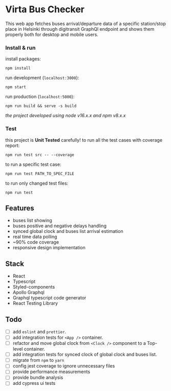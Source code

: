 # Virta Bus Checker
This web app fetches buses arrival/departure data of a specific station/stop place in Helsinki through digitransit GraphQl endpoint and shows them properly both for desktop and mobile users.

### Install & run
install packages:
```
npm install
```

run development (`localhost:3000`):
```
npm start
```

run production (`localhost:5000`):
```
npm run build && serve -s build
```

_the project developed using node v16.x.x and npm v8.x.x_

### Test
this project is **Unit Tested** carefully!
to run all the test cases with coverage report:
```
npm run test src -- --coverage
```

to run a specific test case:
```
npm run test PATH_TO_SPEC_FILE
```

to run only changed test files:
```
npm run test
```


## Features
- buses list showing
- buses positive and negative delays handling
- synced global clock and buses list arrival estimation
- real time data polling
- ~90% code coverage
- responsive design implementation

## Stack
- React
- Typescript
- Styled-components
- Apollo Graphql
- Graphql typescript code generator
- React Testing Library

## Todo
- [ ] add `eslint` and `prettier`.
- [ ] add integration tests for `<App />` container.
- [ ] refactor and move global clock from `<Clock />` component to a Top-level container.
- [ ] add integration tests for synced clock of global clock and buses list.
- [ ] migrate from `npm` to `yarn`
- [ ] config jest coverage to ignore unnecessary files
- [ ] provide performance measurements
- [ ] provide bundle analysis
- [ ] add cypress ui tests
